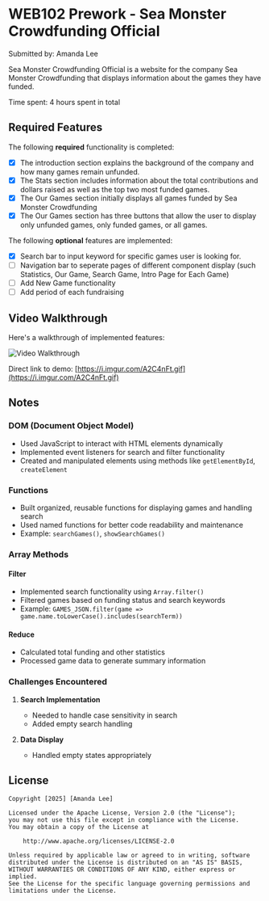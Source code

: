 # WEB102 Prework - Sea Monster Crowdfunding Official

Submitted by: Amanda Lee

Sea Monster Crowdfunding Official is a website for the company Sea Monster Crowdfunding that displays information about the games they have funded.

Time spent: 4 hours spent in total

## Required Features

The following **required** functionality is completed:

* [x] The introduction section explains the background of the company and how many games remain unfunded.
* [x] The Stats section includes information about the total contributions and dollars raised as well as the top two most funded games.
* [x] The Our Games section initially displays all games funded by Sea Monster Crowdfunding
* [x] The Our Games section has three buttons that allow the user to display only unfunded games, only funded games, or all games.

The following **optional** features are implemented:

* [x] Search bar to input keyword for specific games user is looking for.
* [ ] Navigation bar to seperate pages of different component display (such Statistics, Our Game, Search Game, Intro Page for Each Game)
* [ ] Add New Game functionality
* [ ] Add period of each fundraising

## Video Walkthrough

Here's a walkthrough of implemented features:

<img src='https://i.imgur.com/A2C4nFt.gif' title='Video Walkthrough' width='' alt='Video Walkthrough' />

Direct link to demo: [https://i.imgur.com/A2C4nFt.gif](https://i.imgur.com/A2C4nFt.gif)

## Notes
### DOM (Document Object Model)
- Used JavaScript to interact with HTML elements dynamically
- Implemented event listeners for search and filter functionality
- Created and manipulated elements using methods like `getElementById`, `createElement`

### Functions
- Built organized, reusable functions for displaying games and handling search
- Used named functions for better code readability and maintenance
- Example: `searchGames()`, `showSearchGames()`

### Array Methods
#### Filter
- Implemented search functionality using `Array.filter()`
- Filtered games based on funding status and search keywords
- Example: `GAMES_JSON.filter(game => game.name.toLowerCase().includes(searchTerm))`

#### Reduce
- Calculated total funding and other statistics
- Processed game data to generate summary information

### Challenges Encountered
1. **Search Implementation**
   - Needed to handle case sensitivity in search
   - Added empty search handling

2. **Data Display**
   - Handled empty states appropriately

## License

    Copyright [2025] [Amanda Lee]

    Licensed under the Apache License, Version 2.0 (the "License");
    you may not use this file except in compliance with the License.
    You may obtain a copy of the License at

        http://www.apache.org/licenses/LICENSE-2.0

    Unless required by applicable law or agreed to in writing, software
    distributed under the License is distributed on an "AS IS" BASIS,
    WITHOUT WARRANTIES OR CONDITIONS OF ANY KIND, either express or implied.
    See the License for the specific language governing permissions and
    limitations under the License.
